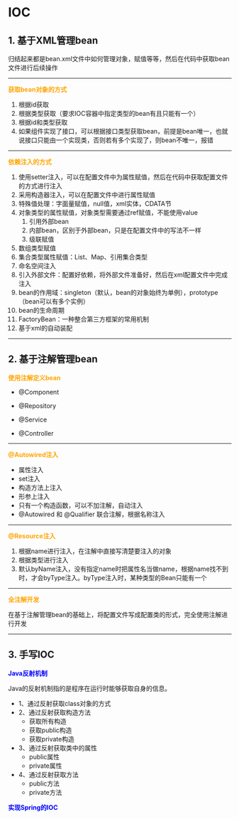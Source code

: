 # IOC

## 1. 基于XML管理bean

归结起来都是bean.xml文件中如何管理对象，赋值等等，然后在代码中获取bean文件进行后续操作

---
**<font color=orange>获取bean对象的方式</font>**

1. 根据id获取
2. 根据类型获取（要求IOC容器中指定类型的bean有且只能有一个）
3. 根据id和类型获取
4. 如果组件实现了接口，可以根据接口类型获取bean，前提是bean唯一，也就说接口只能由一个实现类，否则若有多个实现了，则bean不唯一，报错
---
**<font color=orange>依赖注入的方式</font>**
1. 使用setter注入，可以在配置文件中为属性赋值，然后在代码中获取配置文件的方式进行注入
2. 采用构造器注入，可以在配置文件中进行属性赋值
3. 特殊值处理：字面量赋值，null值，xml实体，CDATA节
4. 对象类型的属性赋值，对象类型需要通过ref赋值，不能使用value
   1. 引用外部bean
   2. 内部bean，区别于外部bean，只是在配置文件中的写法不一样
   3. 级联赋值
5. 数组类型赋值
6. 集合类型属性赋值：List、Map、引用集合类型
7. 命名空间注入
8. 引入外部文件：配置好依赖，将外部文件准备好，然后在xml配置文件中完成注入
9. bean的作用域：singleton（默认，bean的对象始终为单例），prototype（bean可以有多个实例）
10. bean的生命周期
11. FactoryBean：一种整合第三方框架的常用机制
12. 基于xml的自动装配

---



## 2. 基于注解管理bean

<font color=orange>**使用注解定义bean**</font>

* @Component

* @Repository

* @Service

* @Controller

---

<font color=orange>**@Autowired注入**</font>

* 属性注入
* set注入
* 构造方法上注入
* 形参上注入
* 只有一个构造函数，可以不加注解，自动注入
* @Autowired 和 @Qualifier 联合注解，根据名称注入

---

<font color=orange>**@Resource注入**</font>

1. 根据name进行注入，在注解中直接写清楚要注入的对象
2. 根据类型进行注入
3. 默认byName注入，没有指定name时把属性名当做name，根据name找不到时，才会byType注入。byType注入时，某种类型的Bean只能有一个

---

<font color=orange>**全注解开发**</font>

在基于注解管理bean的基础上，将配置文件写成配置类的形式，完全使用注解进行开发



---

## 3. 手写IOC

<font color=blue>**Java反射机制**</font>

Java的反射机制指的是程序在运行时能够获取自身的信息。

* 1、通过反射获取class对象的方式
* 2、通过反射获取构造方法
  * 获取所有构造
  * 获取public构造
  * 获取private构造
* 3、通过反射获取类中的属性
  * public属性
  * private属性
* 4、通过反射获取方法
  * public方法
  * private方法



<font color=blue>**实现Spring的IOC**</font>
















